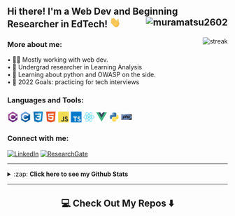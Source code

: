 <h2 align="left"> 
   Hi there! I'm a Web Dev and Beginning Researcher in EdTech! <img src="https://github.com/ABSphreak/ABSphreak/blob/master/gifs/Hi.gif" width="25px">
   <img align="right" vertical-align="center" src="https://komarev.com/ghpvc/?username=muramatsu2602" alt="muramatsu2602" />
</h2>

<img align="right" alt="streak" src="http://github-readme-streak-stats.herokuapp.com?user=Muramatsu2602&hide_border=true"/>

### More about me:

•  👨‍💻 Mostly working with web dev. <br>
•  🔬 Undergrad researcher in Learning Analysis<br>
•  🌱 Learning about python and OWASP on the side. <br>
•  🥅 2022 Goals: practicing for tech interviews

### Languages and Tools:

<p align="left">
   <img src="https://raw.githubusercontent.com/devicons/devicon/master/icons/csharp/csharp-original.svg" alt="csharp" width="25" height="25"/>
   <img src="https://raw.githubusercontent.com/devicons/devicon/master/icons/c/c-original.svg" alt="c" width="25" height="25"/>
   <img src="https://raw.githubusercontent.com/devicons/devicon/master/icons/css3/css3-original.svg" alt="css3"  width="25" height="25"/>
   <img src="https://raw.githubusercontent.com/devicons/devicon/master/icons/html5/html5-original.svg" alt="html5"  width="25" height="25"/>
    <img src="https://raw.githubusercontent.com/devicons/devicon/master/icons/javascript/javascript-original.svg" alt="javascript" width="25" height="25"/>
   <img src="https://raw.githubusercontent.com/devicons/devicon/master/icons/typescript/typescript-original.svg" alt="typescript" width="25" height="25"/>
   <img src="https://raw.githubusercontent.com/devicons/devicon/master/icons/react/react-original.svg" alt="react" width="25" height="25"/>
   <img src="https://github.com/devicons/devicon/blob/master/icons/vuejs/vuejs-original.svg" alt="vue" width="25" height="25"/>
   <img src="https://github.com/devicons/devicon/blob/master/icons/python/python-original.svg" alt="vue" width="25" height="25"/>
   <img src="https://github.com/devicons/devicon/blob/master/icons/php/php-original.svg" alt="php" width="25" height="25"/>
</p>

### Connect with me:

[![LinkedIn](https://img.shields.io/badge/linkedin-%230077B5.svg?style=for-the-badge&logo=linkedin&logoColor=white)](https://www.linkedin.com/in/muramatsu-pedro/)
[![ResearchGate](https://img.shields.io/badge/ResearchGate-00CCBB?style=for-the-badge&logo=ResearchGate&logoColor=white)](https://www.researchgate.net/profile/Pedro-Kenzo-Muramatsu-Carmo)

<hr>
<details>
   <summary>:zap: <strong> Click here to see my Github Stats</strong> </summary>
   <img align="left" alt="Muramatsu2602's Github Stats" src="https://github-readme-stats.vercel.app/api?username=Muramatsu2602&show_icons=true&hide_border=true" />
   <img align="right" alt="favourite langs" src="https://github-readme-stats.vercel.app/api/top-langs/?username=Muramatsu2602&language=compact&hide_border=true" />
</details>

<hr>

<h2  align="center">💻 Check Out My Repos ⬇️ </h2>
